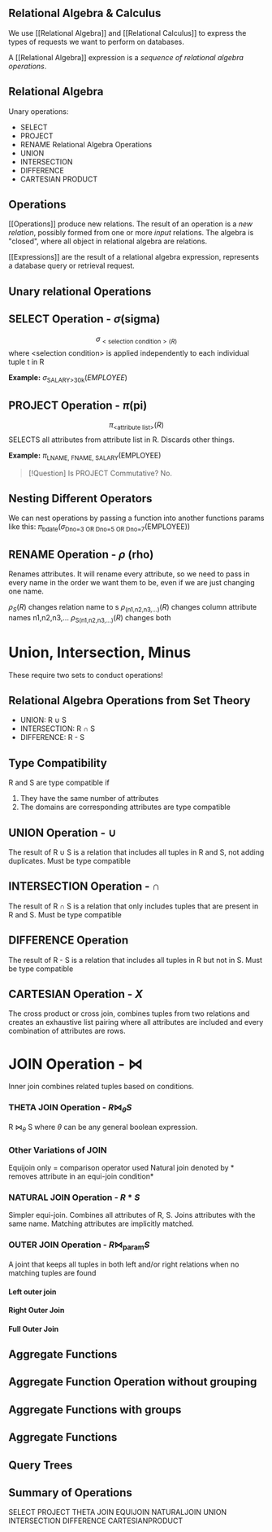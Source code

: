 ## Relational Algebra & Calculus
We use [[Relational Algebra]] and [[Relational Calculus]] to express the types of requests we want to perform on databases. 

A [[Relational Algebra]] expression is a *sequence of relational algebra operations*. 

## Relational Algebra

Unary operations:
- SELECT
- PROJECT
- RENAME
Relational Algebra Operations
- UNION
- INTERSECTION
- DIFFERENCE
- CARTESIAN PRODUCT

## Operations

[[Operations]] produce new relations. The result of an operation is a *new relation*, possibly formed from one or more *input* relations. The algebra is "closed", where all object in relational algebra are relations. 

[[Expressions]] are the result of a relational algebra expression, represents a database query or retrieval request. 

## Unary relational Operations

## SELECT Operation - $\sigma$(sigma)
$$\sigma_{<\text{selection condition}>(R)}$$
where \<selection condition> is applied independently to each individual tuple t in R

**Example:**
$\sigma_{\text{SALARY>30k}}(EMPLOYEE)$

## PROJECT Operation - $\pi$(pi)
$$\pi_{\text{<attribute list>}}(R)$$
SELECTS all attributes from attribute list in R. Discards other things. 

**Example:**
$\pi_{\text{LNAME, FNAME, SALARY}}(\text{EMPLOYEE})$

> [!Question] Is PROJECT Commutative?
> No. 

## Nesting Different Operators

We can nest operations by passing a function into another functions params like this:
$\pi_{\text{bdate}}(\sigma_{\text{Dno=3 OR Dno=5 OR Dno=7}}(\text{EMPLOYEE}))$

## RENAME Operation - $\rho$ (rho)
Renames attributes. It will rename every attribute, so we need to pass in every name in the order we want them to be, even if we are just changing one name. 

$\rho_S(R)$ changes relation name to s
$\rho_{\text{(n1,n2,n3,...)}}(R)$ changes column attribute names n1,n2,n3,...
$\rho_{\text{S(n1,n2,n3,...)}}(R)$ changes both

# Union, Intersection, Minus

These require two sets to conduct operations!

## Relational Algebra Operations from Set Theory

- UNION: R $\cup$ S
- INTERSECTION: R $\cap$ S
- DIFFERENCE: R - S
## Type Compatibility

R and S are type compatible if
1. They have the same number of attributes
2. The domains are corresponding attributes are type compatible

## UNION Operation - $\cup$

The result of R $\cup$ S is a relation that includes all tuples in R and S, not adding duplicates. Must be type compatible


## INTERSECTION Operation - $\cap$

The result of R $\cap$ S is a relation that only includes tuples that are present in R and S. Must be type compatible

## DIFFERENCE Operation

The result of R - S is a relation that includes all tuples in R but not in S. Must be type compatible

## CARTESIAN Operation - $X$ 

The cross product or cross join, combines tuples from two relations and creates an exhaustive list pairing where all attributes are included and every combination of attributes are rows. 

# JOIN Operation - $\bowtie$  

Inner join combines related tuples based on conditions. 

### THETA JOIN Operation - $R \bowtie_\theta S$ 

R $\bowtie_\theta$ S where $\theta$ can be any general boolean expression. 


### Other Variations of JOIN

Equijoin only = comparison operator used
Natural join denoted by * removes attribute in an equi-join condition*

### NATURAL JOIN Operation - $R * S$

Simpler equi-join. Combines all attributes of R, S. Joins attributes with the same name. Matching attributes are implicitly matched. 

### OUTER JOIN Operation - $R \bowtie_{\text{param}} S$

A joint that keeps all tuples in both left and/or right relations when no matching tuples are found

#### Left outer join



#### Right Outer Join



#### Full Outer Join



## Aggregate Functions



## Aggregate Function Operation without grouping



## Aggregate Functions with groups



## Aggregate Functions



## Query Trees



## Summary of Operations

SELECT
PROJECT
THETA JOIN
EQUIJOIN
NATURALJOIN
UNION
INTERSECTION
DIFFERENCE
CARTESIANPRODUCT